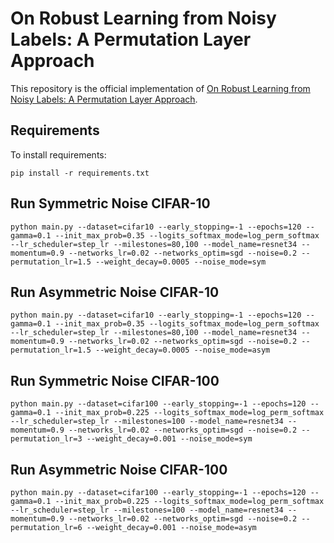 # On Robust Learning from Noisy Labels: A Permutation Layer Approach

This repository is the official implementation of [On Robust Learning from Noisy Labels: A Permutation Layer Approach](). 


## Requirements

To install requirements:

```setup
pip install -r requirements.txt
```

## Run Symmetric Noise CIFAR-10
```train
python main.py --dataset=cifar10 --early_stopping=-1 --epochs=120 --gamma=0.1 --init_max_prob=0.35 --logits_softmax_mode=log_perm_softmax --lr_scheduler=step_lr --milestones=80,100 --model_name=resnet34 --momentum=0.9 --networks_lr=0.02 --networks_optim=sgd --noise=0.2 --permutation_lr=1.5 --weight_decay=0.0005 --noise_mode=sym
```

## Run Asymmetric Noise CIFAR-10
```train
python main.py --dataset=cifar10 --early_stopping=-1 --epochs=120 --gamma=0.1 --init_max_prob=0.35 --logits_softmax_mode=log_perm_softmax --lr_scheduler=step_lr --milestones=80,100 --model_name=resnet34 --momentum=0.9 --networks_lr=0.02 --networks_optim=sgd --noise=0.2 --permutation_lr=1.5 --weight_decay=0.0005 --noise_mode=asym
```

## Run Symmetric Noise CIFAR-100
```train
python main.py --dataset=cifar100 --early_stopping=-1 --epochs=120 --gamma=0.1 --init_max_prob=0.225 --logits_softmax_mode=log_perm_softmax --lr_scheduler=step_lr --milestones=100 --model_name=resnet34 --momentum=0.9 --networks_lr=0.02 --networks_optim=sgd --noise=0.2 --permutation_lr=3 --weight_decay=0.001 --noise_mode=sym
```
## Run Asymmetric Noise CIFAR-100
```train
python main.py --dataset=cifar100 --early_stopping=-1 --epochs=120 --gamma=0.1 --init_max_prob=0.225 --logits_softmax_mode=log_perm_softmax --lr_scheduler=step_lr --milestones=100 --model_name=resnet34 --momentum=0.9 --networks_lr=0.02 --networks_optim=sgd --noise=0.2 --permutation_lr=6 --weight_decay=0.001 --noise_mode=asym
```
